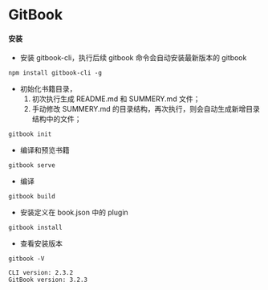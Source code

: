 # GitBook

#### 安装

- 安装 gitbook-cli，执行后续 gitbook 命令会自动安装最新版本的 gitbook

```shell script
npm install gitbook-cli -g
```
- 初始化书籍目录，
    1. 初次执行生成 README.md 和 SUMMERY.md 文件；
    2. 手动修改 SUMMERY.md 的目录结构，再次执行，则会自动生成新增目录结构中的文件；

```shell script
gitbook init
```

- 编译和预览书籍

```shell script
gitbook serve
```

- 编译

```shell script
gitbook build
```

- 安装定义在 book.json 中的 plugin

```shell script
gitbook install
```

- 查看安装版本

```shell script
gitbook -V

CLI version: 2.3.2
GitBook version: 3.2.3
```
